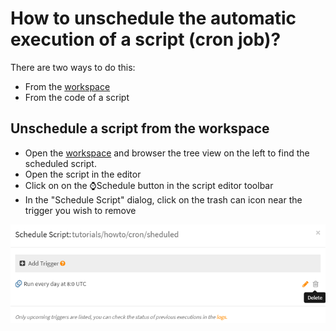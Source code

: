 # How to unschedule the automatic execution of a script (cron job)?

There are two ways to do this:

- From the [workspace](https://www.scriptr.io/workspace)
- From the code of a script

## Unschedule a script from the workspace

- Open the [workspace](https://www.scriptr.io/workspace) and browser the tree view on the left to find the scheduled script. 
- Open the script in the editor
- Click on on the ⌚Schedule button in the script editor toolbar
- In the "Schedule Script" dialog, click on the trash can icon near the trigger you wish to remove

![Remove trigger](./images/delete_trigger.png)

